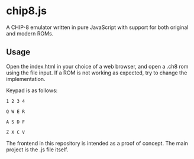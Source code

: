 # chip8.js
A CHIP-8 emulator written in pure JavaScript with support for both original and modern ROMs.

## Usage

Open the index.html in your choice of a web browser, and open a .ch8 rom using the file input. If a ROM is not working as expected, try to change the implementation.

Keypad is as follows:

`1 2 3 4`

`Q W E R`

`A S D F`

`Z X C V`

The frontend in this repository is intended as a proof of concept. The main project is the .js file itself.